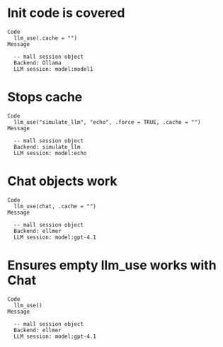 # Init code is covered

    Code
      llm_use(.cache = "")
    Message
      
      -- mall session object 
      Backend: Ollama
      LLM session: model:model1

# Stops cache

    Code
      llm_use("simulate_llm", "echo", .force = TRUE, .cache = "")
    Message
      
      -- mall session object 
      Backend: simulate_llm
      LLM session: model:echo

# Chat objects work

    Code
      llm_use(chat, .cache = "")
    Message
      
      -- mall session object 
      Backend: ellmer
      LLM session: model:gpt-4.1

# Ensures empty llm_use works with Chat

    Code
      llm_use()
    Message
      
      -- mall session object 
      Backend: ellmer
      LLM session: model:gpt-4.1

